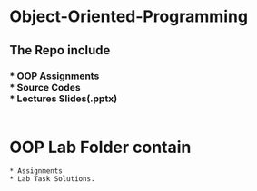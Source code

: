 # Object-Oriented-Programming
<h2>The Repo include </h2>
<h3> * OOP Assignments<br>
     * Source Codes<br>
     * Lectures Slides(.pptx)<br><br> 
     
# OOP Lab Folder contain <br>
    * Assignments 
    * Lab Task Solutions.
